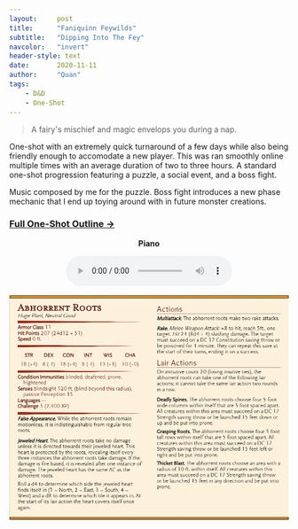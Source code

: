 ```yaml
---
layout:     post
title:      "Faniquinn Feywilds"
subtitle:   "Dipping Into The Fey"
navcolor:   "invert"
header-style: text
date:       2020-11-11
author:     "Quan"
tags:
    - D&D
    - One-Shot
---
```


> A fairy's mischief and magic envelops you during a nap. 

One-shot with an extremely quick turnaround of a few days while also being friendly enough to accomodate a new player. This was ran smoothly online multiple times with an average duration of two to three hours. A standard one-shot progression featuring a puzzle, a social event, and a boss fight.

Music composed by me for the puzzle. Boss fight introduces a new phase mechanic that I end up toying around with in future monster creations.

### [Full One-Shot Outline →](https://docs.google.com/document/d/e/2PACX-1vTN7de1ZHAab2AEkb6bRBlwWTJ_FMaEazHzKGxYGDi2ggDu4XBdV0_zKrV8OstEETXT7-hiWIt9Amq5/pub) <!-- Link to full story -->

<div style="text-align: center;">
   <p style="font-weight: bold;">Piano</p>
   <audio controls>
       <source src="/assets/audio/faniquinn.mp3" type="audio/mpeg">
       Your browser does not support the audio element.
   </audio>
</div>

![My Image](/assets/images/abhorrentroots.png "Abhorrent Roots")